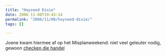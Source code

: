 ```yaml
---
title: "Hayseed Dixie"
date: 2006-11-08T19:43:14
permalink: "2006/11/08/hayseed-dixie/"
tags: []

---
```

Joene kwam hiermee af op het Misplanweekend: niet veel geleuter nodig, gewoon [checken die handel](http://www.youtube.com/watch?v=y0FuMRHRCVY "http://www.youtube.com/watch?v=y0FuMRHRCVY")
